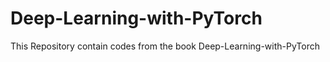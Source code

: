 # Deep-Learning-with-PyTorch
This Repository contain codes from the book Deep-Learning-with-PyTorch
